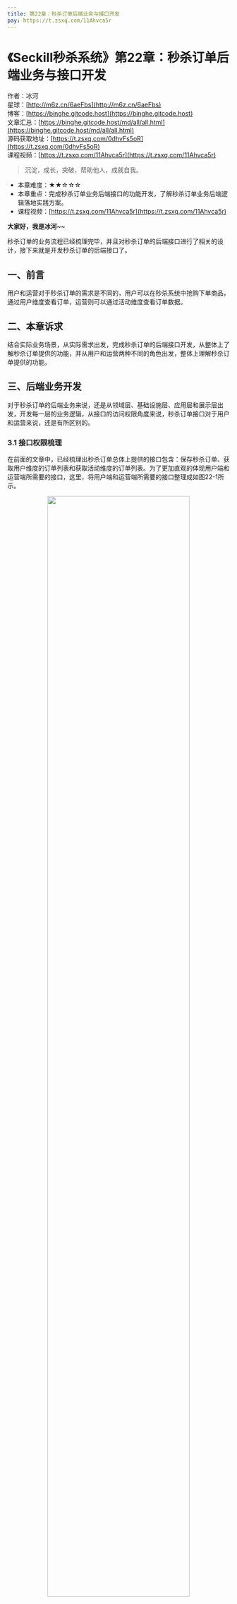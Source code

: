 ```yaml
---
title: 第22章：秒杀订单后端业务与接口开发
pay: https://t.zsxq.com/11Ahvca5r
---
```


# 《Seckill秒杀系统》第22章：秒杀订单后端业务与接口开发

作者：冰河
<br/>星球：[http://m6z.cn/6aeFbs](http://m6z.cn/6aeFbs)
<br/>博客：[https://binghe.gitcode.host](https://binghe.gitcode.host)
<br/>文章汇总：[https://binghe.gitcode.host/md/all/all.html](https://binghe.gitcode.host/md/all/all.html)
<br/>源码获取地址：[https://t.zsxq.com/0dhvFs5oR](https://t.zsxq.com/0dhvFs5oR)
<br/>课程视频：[https://t.zsxq.com/11Ahvca5r](https://t.zsxq.com/11Ahvca5r)

> 沉淀，成长，突破，帮助他人，成就自我。

* 本章难度：★★☆☆☆
* 本章重点：完成秒杀订单业务后端接口的功能开发，了解秒杀订单业务后端逻辑落地实践方案。
* 课程视频：[https://t.zsxq.com/11Ahvca5r](https://t.zsxq.com/11Ahvca5r)

**大家好，我是冰河~~**

秒杀订单的业务流程已经梳理完毕，并且对秒杀订单的后端接口进行了相关的设计，接下来就是开发秒杀订单的后端接口了。

## 一、前言

用户和运营对于秒杀订单的需求是不同的，用户可以在秒杀系统中抢购下单商品，通过用户维度查看订单，运营则可以通过活动维度查看订单数据。

## 二、本章诉求

结合实际业务场景，从实际需求出发，完成秒杀订单的后端接口开发，从整体上了解秒杀订单提供的功能，并从用户和运营两种不同的角色出发，整体上理解秒杀订单提供的功能。

## 三、后端业务开发

对于秒杀订单的后端业务来说，还是从领域层、基础设施层、应用层和展示层出发，开发每一层的业务逻辑，从接口的访问权限角度来说，秒杀订单接口对于用户和运营来说，还是有所区别的。

### 3.1 接口权限梳理

在前面的文章中，已经梳理出秒杀订单总体上提供的接口包含：保存秒杀订单、获取用户维度的订单列表和获取活动维度的订单列表。为了更加直观的体现用户端和运营端所需要的接口，这里，将用户端和运营端所需要的接口整理成如图22-1所示。

<div align="center">
    <img src="https://binghe.gitcode.host/images/project/seckill/scekill-2023-05-26-001.png?raw=true" width="80%">
    <br/>
</div>

可以看到，在用户端可以通过秒杀商品页面对商品进行抢购，跳转到下单页面后进行下单，并可以在订单列表页面查看订单数据。运营端则可以通过秒杀活动查看当前秒杀活动下的订单数据。

### 3.2 领域层开发

领域层为秒杀订单提供领域驱动模型，具体的开发步骤如下所示。

## 查看完整文章

加入[冰河技术](http://m6z.cn/6aeFbs)知识星球，解锁完整技术文章与完整代码